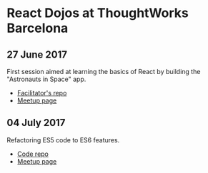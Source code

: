 # React Dojos at ThoughtWorks Barcelona

## 27 June 2017

First session aimed at learning the basics of React by building the "Astronauts in Space" app.

- [Facilitator's repo][react-dojo-1]
- [Meetup page][meetup-1]


[react-dojo-1]: https://github.com/tw-react-dojo/1-create-1st-app
[meetup-1]: https://www.meetup.com/ThoughtWorks-Barcelona/events/241015701/


## 04 July 2017

Refactoring ES5 code to ES6 features.

- [Code repo][react-dojo-2]
- [Meetup page][meetup-2]

[react-dojo-2]: https://github.com/tw-react-dojo/2-next-level-js
[meetup-2]: https://www.meetup.com/ThoughtWorks-Barcelona/events/241199210/
